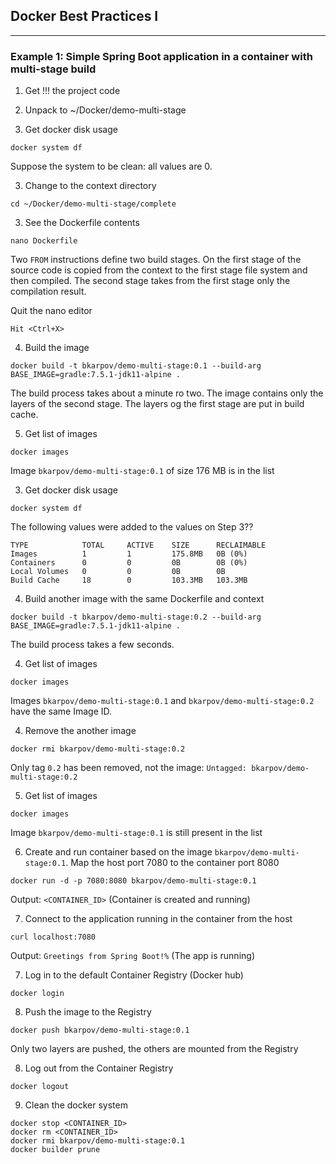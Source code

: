 ## Docker Best Practices I ##
-----------------------------

### Example 1: Simple Spring Boot application in a container with multi-stage build ###


1. Get !!! the project code


2. Unpack to  ~/Docker/demo-multi-stage


2. Get docker disk usage

```
docker system df
``` 

Suppose the system to be clean: all values are 0.


3. Change to the context directory

```
cd ~/Docker/demo-multi-stage/complete
```

3. See the Dockerfile contents

```
nano Dockerfile
```

Two `FROM` instructions define two build stages. On the first stage of the source code is copied from the context to the first stage file system and then compiled. 
The second stage takes from the first stage only the compilation result. 

Quit the nano editor

```
Hit <Ctrl+X>
```

4. Build the image

```
docker build -t bkarpov/demo-multi-stage:0.1 --build-arg BASE_IMAGE=gradle:7.5.1-jdk11-alpine .
```

The build process takes about a minute ro two. The image contains only the layers of the second stage. The layers og the first stage are put in build cache.   


5. Get list of images

```
docker images
```

Image `bkarpov/demo-multi-stage:0.1` of size 176 MB is in the list


3. Get docker disk usage

```
docker system df
```

The following values were added to the values on Step 3??

```
TYPE            TOTAL     ACTIVE    SIZE      RECLAIMABLE
Images          1         1         175.8MB   0B (0%)
Containers      0         0         0B        0B (0%)
Local Volumes   0         0         0B        0B
Build Cache     18        0         103.3MB   103.3MB
```


4. Build another image with the same Dockerfile and context

```
docker build -t bkarpov/demo-multi-stage:0.2 --build-arg BASE_IMAGE=gradle:7.5.1-jdk11-alpine .
```

The build process takes a few seconds. 


4. Get list of images

```
docker images
```

Images `bkarpov/demo-multi-stage:0.1` and `bkarpov/demo-multi-stage:0.2` have the same Image ID.  


4. Remove the another image

```
docker rmi bkarpov/demo-multi-stage:0.2
```

Only tag `0.2` has been removed, not the image: `Untagged: bkarpov/demo-multi-stage:0.2`


5. Get list of images

```
docker images
```

Image `bkarpov/demo-multi-stage:0.1` is still present in the list


6. Create and run container based on the image `bkarpov/demo-multi-stage:0.1`. Map the host port 7080 to the container port 8080

```
docker run -d -p 7080:8080 bkarpov/demo-multi-stage:0.1
```

Output: `<CONTAINER_ID>` (Container is created and running)


7. Connect to the application running in the container from the host

```
curl localhost:7080
```

Output: `Greetings from Spring Boot!%` (The app is running) 


7. Log in to the default Container Registry (Docker hub)

```
docker login
```

8. Push the image to the Registry

```
docker push bkarpov/demo-multi-stage:0.1
```

Only two layers are pushed, the others are mounted from the Registry


8. Log out from the Container Registry

```
docker logout
```

9. Clean the docker system

```
docker stop <CONTAINER_ID>
docker rm <CONTAINER_ID>
docker rmi bkarpov/demo-multi-stage:0.1
docker builder prune
```